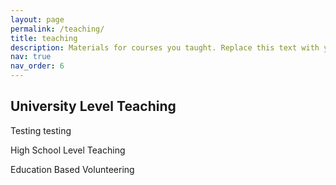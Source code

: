 ```yaml
---
layout: page
permalink: /teaching/
title: teaching
description: Materials for courses you taught. Replace this text with your description.
nav: true
nav_order: 6
---
```


<div class="row">
  <div class="col-12 col-md-12 col-lg-12">
    <h2 id="University Level Teaching ">University Level Teaching</h2>

Testing testing
  </div>
</div>




High School Level Teaching 


Education Based Volunteering
